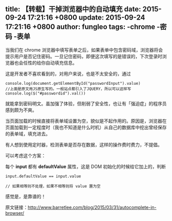 title: 【转载】干掉浏览器中的自动填充
date: 2015-09-24 17:21:16 +0800
update: 2015-09-24 17:21:16 +0800
author: fungleo
tags:
    -chrome
    -密码
    -表单
---

当我们在 chrome 浏览器中填写表单之后，如果表单中包含密码域，浏览器将会提示用户是否记住密码。一旦记住密码，即便这次填写的是错误的，下次登录时浏览器也会任性的给你自动填充信息。

这是开发者不喜欢看到的，对用户来说，也是不太安全的，通过
```
console.log(document.getElementById("passwordInput").value)
//上面是原文用JS原生写的。一般站点都引入了JQUERY，所以可以这样写
console.log($("#passwordid").val())
```

就能拿到密码明文。虽加强了体验，但削弱了安全性，也让有「强迫症」的程序员感到颇为不爽。

当页面加载的时候直接将表单域设置为空，貌似是不起作用的。原因是，浏览器在页面加载到一定程度时（我也不知道是什么时机）从自己的数据库中挖出曾经保存的表单域，填充进去。

有人想到使用定时器，检测表单是否存在数据，这样的操作费时费力，不提倡。

可以考虑这个方案：

每个 **input** 都有 **defaultValue** 属性，这是 DOM 初始化的时候给它加上的，判断
```
input.defaultValue == input.value  

// 如果相等则不处理，如果不相等则将 value 置为空
```
感觉是，是靠谱的！

原文链接：http://www.barretlee.com/blog/2015/03/31/autocomplete-in-browser/